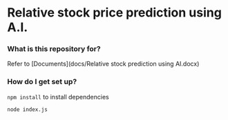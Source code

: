 # Relative stock price prediction using A.I. #

### What is this repository for? ###
Refer to [Documents](docs/Relative stock prediction using AI.docx)


### How do I get set up? ###

`npm install` 
to install dependencies

`node index.js`